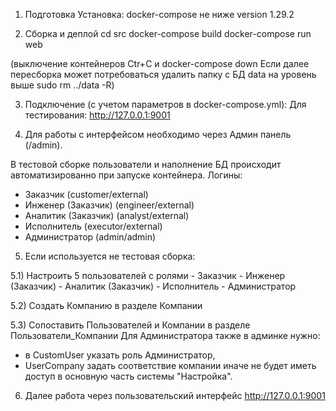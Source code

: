 1) Подготовка 
Установка: docker-compose не ниже version 1.29.2

2) Сборка и деплой
cd src
docker-compose build
docker-compose run web

(выключение контейнеров Ctr+C и docker-compose down
Если далее пересборка может потребоваться удалить папку с БД data на уровень выше
sudo rm ../data -R)

3) Подключение (с учетом параметров в docker-compose.yml):
Для тестирования: http://127.0.0.1:9001

4) Для работы с интерфейсом необходимо через Админ панель (/admin).

В тестовой сборке пользователи и наполнение БД происходит автоматизированно при запуске контейнера. 
Логины:

- Заказчик (customer/external)
- Инженер (Заказчик) (engineer/external)
- Аналитик (Заказчик) (analyst/external)
- Исполнитель (executor/external)
- Администратор (admin/admin)

5) Если используется не тестовая сборка:

5.1) Настроить 5 пользователей с ролями
        - Заказчик
        - Инженер (Заказчик)
        - Аналитик (Заказчик)
        - Исполнитель
        - Администратор

5.2) Создать Компанию в разделе Компании

5.3) Сопоставить Пользователей и Компании в разделе Пользователи_Компании
Для Администратора также в админке нужно:
- в CustomUser указать роль Администратор,
- UserCompany задать соответствие компании
иначе не будет иметь доступ в основную часть системы "Настройка".
   
6) Далее работа через пользовательский интерфейс http://127.0.0.1:9001
